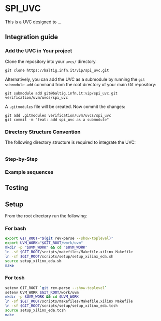 # SPI_UVC

This is a UVC designed to ...

## Integration guide

### Add the UVC in Your project

Clone the repository into your `uvcs/` directory.

```plain
git clone https://baltig.infn.it/vip/spi_uvc.git
```

Alternatively, you can add the UVC as a submodule by running the
`git submodule add` command from the root directory of your main Git repository:

```plain
git submodule add git@baltig.infn.it:vip/spi_uvc.git verification/uvm/uvcs/spi_uvc
```

A `.gitmodules` file will be created. Now commit the changes:

```plain
git add .gitmodules verification/uvm/uvcs/spi_uvc
git commit -m "feat: add spi_uvc as a submodule"
```

### Directory Structure Convention

The following directory structure is required to integrate the UVC:

```plain
```

### Step-by-Step

### Example sequences

## Testing

## Setup

From the root directory run the following:

### For bash

```bash
export GIT_ROOT="$(git rev-parse --show-toplevel)"
export UVM_WORK="$GIT_ROOT/work/uvm"
mkdir -p "$UVM_WORK" && cd "$UVM_WORK"
ln -sf $GIT_ROOT/scripts/makefiles/Makefile.xilinx Makefile
ln -sf $GIT_ROOT/scripts/setup/setup_xilinx_eda.sh
source setup_xilinx_eda.sh
make
```

### For tcsh

```bash
setenv GIT_ROOT `git rev-parse --show-toplevel`
setenv UVM_WORK $GIT_ROOT/work/uvm
mkdir -p $UVM_WORK && cd $UVM_WORK
ln -sf $GIT_ROOT/scripts/makefiles/Makefile.xilinx Makefile
ln -sf $GIT_ROOT/scripts/setup/setup_xilinx_eda.tcsh
source setup_xilinx_eda.tcsh
make
```